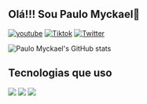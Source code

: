 
## Olá!!! Sou Paulo Myckael👋

[![youtube](https://img.shields.io/badge/YouTube-FF0000?style=for-the-badge&logo=youtube&logoColor=white)](https://www.youtube.com/channel/UCteovF_0VnpTSqd0yhFMSJw)
[![Tiktok](https://img.shields.io/badge/TikTok-000000?style=for-the-badge&logo=tiktok&logoColor=white)](https://www.tiktok.com/@myckaeldev)
[![Twitter](https://img.shields.io/badge/Twitter-1DA1F2?style=for-the-badge&logo=twitter&logoColor=white)](https://twitter.com/myckaeladm)

![Paulo Myckael's GitHub stats](https://github-readme-stats.vercel.app/api?username=paulomyckael&show_icons=true&theme=dark)

## Tecnologias que uso

![](https://img.shields.io/badge/HTML5-E34F26?style=for-the-badge&logo=html5&logoColor=white)
![](https://img.shields.io/badge/CSS3-1572B6?style=for-the-badge&logo=css3&logoColor=white)
![](https://img.shields.io/badge/JavaScript-F7DF1E?style=for-the-badge&logo=javascript&logoColor=black)

